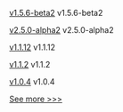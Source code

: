 
[v1.5.6-beta2](https://github.com/hyperledger/fabric-ca/releases/tag/v1.5.6-beta2) v1.5.6-beta2

[v2.5.0-alpha2](https://github.com/hyperledger/fabric/releases/tag/v2.5.0-alpha2) v2.5.0-alpha2

[v1.1.12](https://github.com/hyperledger/firefly-sdk-nodejs/releases/tag/v1.1.12) v1.1.12

[v1.1.2](https://github.com/hyperledger/fabric-gateway/releases/tag/v1.1.2) v1.1.2

[v1.0.4](https://github.com/hyperledger-labs/fabric-operator/releases/tag/v1.0.4) v1.0.4


[See more >>>](https://start-here.hyperledger.org/releases)
